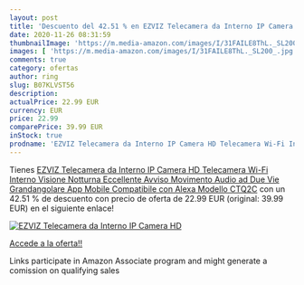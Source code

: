 ```yaml
---
layout: post
title: 'Descuento del 42.51 % en EZVIZ Telecamera da Interno IP Camera HD'
date: 2020-11-26 08:31:59
thumbnailImage: 'https://m.media-amazon.com/images/I/31FAILE8ThL._SL200_.jpg'
images: [ 'https://m.media-amazon.com/images/I/31FAILE8ThL._SL200_.jpg' ]
comments: true
category: ofertas
author: ring
slug: B07KLVST56
description:
actualPrice: 22.99 EUR
currency: EUR
price: 22.99
comparePrice: 39.99 EUR
inStock: true
prodname: 'EZVIZ Telecamera da Interno IP Camera HD Telecamera Wi-Fi Interno Visione Notturna Eccellente Avviso Movimento Audio ad Due Vie Grandangolare App Mobile Compatibile con Alexa Modello CTQ2C'
---
```


Tienes [EZVIZ Telecamera da Interno IP Camera HD Telecamera Wi-Fi Interno Visione Notturna Eccellente Avviso Movimento Audio ad Due Vie Grandangolare App Mobile Compatibile con Alexa Modello CTQ2C](https://www.amazon.it/dp/B07KLVST56/?tag=tolees00-21) con un 42.51 % de descuento con precio de oferta de 22.99 EUR (original: 39.99 EUR) en el siguiente enlace!

[![EZVIZ Telecamera da Interno IP Camera HD](https://m.media-amazon.com/images/I/31FAILE8ThL._SL200_.jpg)](https://www.amazon.it/dp/B07KLVST56/?tag=tolees00-21)

[Accede a la oferta!!](https://www.amazon.it/dp/B07KLVST56/?tag=tolees00-21)

Links participate in Amazon Associate program and might generate a comission on qualifying sales


